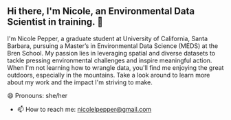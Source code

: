 ## Hi there, I'm Nicole, an Environmental Data Scientist in training. 👋

I'm Nicole Pepper, a graduate student at University of California, Santa Barbara, pursuing a Master’s in Environmental Data Science (MEDS) at the Bren School. My passion lies in leveraging spatial and diverse datasets to tackle pressing environmental challenges and inspire meaningful action. When I'm not learning how to  wrangle data, you'll find me enjoying the great outdoors, especially in the mountains. Take a look around to learn more about my work and the impact I'm striving to make.


😄 Pronouns: she/her
- 📫 How to reach me: nicolelpepper@gmail.com


